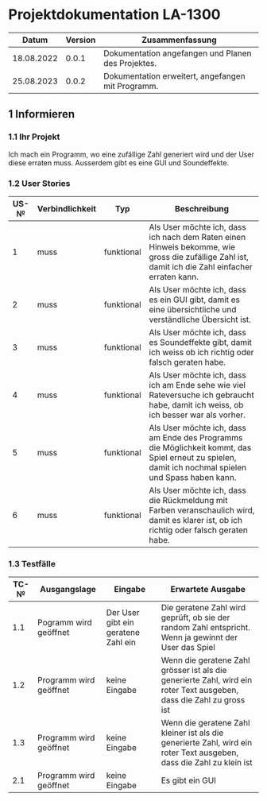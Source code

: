# Projektdokumentation LA-1300

| Datum | Version | Zusammenfassung                                              |
| ----- | ------- | ------------------------------------------------------------ |
|18.08.2022|0.0.1|Dokumentation angefangen und Planen des Projektes.|
|25.08.2023| 0.0.2|Dokumentation erweitert, angefangen mit Programm.|        

## 1 Informieren

### 1.1 Ihr Projekt

Ich mach ein Programm, wo eine zufällige Zahl generiert wird und der User diese erraten muss. Ausserdem gibt es eine GUI und Soundeffekte.

### 1.2 User Stories

| US-№ | Verbindlichkeit | Typ  | Beschreibung                       |
| ---- | --------------- | ---- | ---------------------------------- |
|1|muss|funktional|Als User möchte ich, dass ich nach dem Raten einen Hinweis bekomme, wie gross die zufällige Zahl ist, damit ich die Zahl einfacher erraten kann.|
|2|muss|funktional|Als User möchte ich, dass es ein GUI gibt, damit es eine übersichtliche und verständliche Übersicht ist.|
|3|muss|funktional|Als User möchte ich, dass es Soundeffekte gibt, damit ich weiss ob ich richtig oder falsch geraten habe.|
|4|muss|funktional|Als User möchte ich, dass ich am Ende sehe wie viel Rateversuche ich gebraucht habe, damit ich weiss, ob ich besser war als vorher.|
|5|muss|funktional|Als User möchte ich, dass am Ende des Programms die Möglichkeit kommt, das Spiel erneut zu spielen, damit ich nochmal spielen und Spass haben kann.|
|6|muss|funktional|Als User möchte ich, dass die Rückmeldung mit Farben veranschaulich wird, damit es klarer ist, ob ich richtig oder falsch geraten habe.|

### 1.3 Testfälle

| TC-№ | Ausgangslage | Eingabe | Erwartete Ausgabe | 
| ---- | ------------ | ------- | ----------------- |
|1.1|Pogramm wird geöffnet|Der User gibt ein geratene Zahl ein|Die geratene Zahl wird geprüft, ob sie der random Zahl entspricht. Wenn ja gewinnt der User das Spiel|
|1.2|Programm wird geöffnet|keine Eingabe|Wenn die geratene Zahl grösser ist als die generierte Zahl, wird ein roter Text ausgeben, dass die Zahl zu gross ist|
|1.3|Programm wird geöffnet|keine Eingabe|Wenn die geratene Zahl kleiner ist als die generierte Zahl, wird ein roter Text ausgeben, dass die Zahl zu klein ist|
|2.1|Programm wird geöffnet|keine Eingabe|Es gibt ein GUI|






